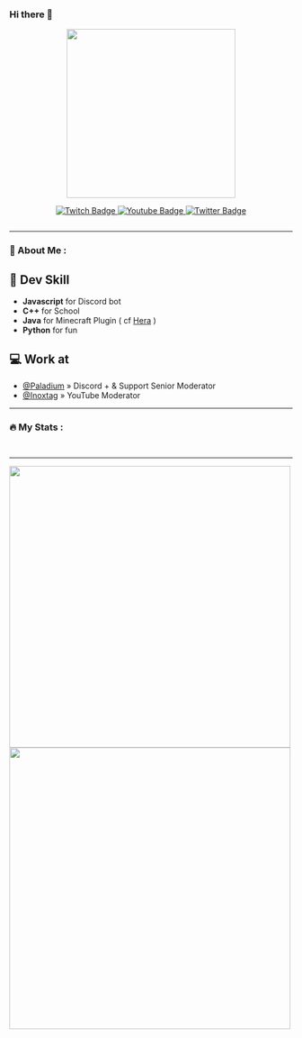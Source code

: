 ### Hi there 👋

<!--
**WhiteFox2232/WhiteFox2232** is a ✨ _special_ ✨ repository because its `README.md` (this file) appears on your GitHub profile.

Here are some ideas to get you started:

- 🔭 I’m currently working on ...
- 🌱 I’m currently learning ...
- 👯 I’m looking to collaborate on ...
- 🤔 I’m looking for help with ...
- 💬 Ask me about ...
- 📫 How to reach me: ...
- 😄 Pronouns: ...
- ⚡ Fun fact: ...
-->
<div id="header" align="center">
  <img src="https://media.giphy.com/media/B1xlEHtKiFM9W/giphy.gif" width="300"/>
  <p> </p>
</div>

<div align="center" id="badges">
  <a href="https://www.twitch.tv/whitefox2232" target="_blank" >
    <img src="https://img.shields.io/badge/Twitch-purple?style=for-the-badge&logo=Twitch&logoColor=white" alt="Twitch Badge"/>
  </a>
  <a href="https://www.youtube.com/channel/UCRSfNtmAmikEx3CKsKgfL-w" target="_blank" >
    <img src="https://img.shields.io/badge/YouTube-red?style=for-the-badge&logo=youtube&logoColor=white" alt="Youtube Badge"/>
  </a>
  <a href="https://twitter.com/WhiteFoxOff" target="_blank" >
    <img src="https://img.shields.io/badge/Twitter-blue?style=for-the-badge&logo=twitter&logoColor=white" alt="Twitter Badge"/>
  </a>
</div>

<p align="center">
  <img src="https://komarev.com/ghpvc/?username=whitefox2232&style=flat-square&color=blue" alt=""/> 
</a>

---

### 🍃 About Me :

## 📡 Dev Skill
- **Javascript** for Discord bot
- **C++** for School
- **Java** for Minecraft Plugin ( cf [Hera](https://github.com/WhiteFox2232/Hera) )
- **Python** for fun

## 💻 Work at
- [@Paladium](https://discord.gg/paladium) » Discord + & Support Senior Moderator
- [@Inoxtag](https://www.youtube.com/channel/UCL9aTJb0ur4sovxcppAopEw) » YouTube Moderator

---

### :fire: My Stats :

<p align="center">
  <img src="https://github-readme-streak-stats.herokuapp.com/?user=whitefox2232" alt=""/> 
</a>

<p align="center">
  <img src="https://github-readme-stats.vercel.app/api/top-langs/?username=whitefox2232&layout=compact&theme=vision-friendly-dark" alt=""/>
</a>

---

<a href="https://wakatime.com">
<img src="https://wakatime.com/share/@WhiteFox/c5c5b148-250b-4b3f-a403-ae35e297db36.png" width="500"/>
<img src="https://wakatime.com/share/@WhiteFox/038e3cc9-0a68-483a-a952-9641e822fb44.png" width="500"/> </a>                                                                                               
                                                                                          


